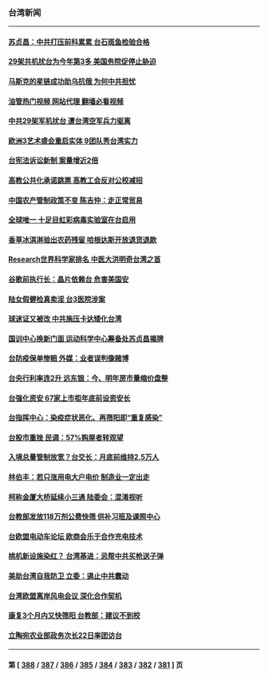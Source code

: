 ### 台湾新闻
---
#### [苏贞昌：中共打压前科累累 台石斑鱼检验合格](../../pages/ncid1349361/n13764841.md?06221645) 
#### [29架共机扰台为今年第3多 美国务院促停止胁迫](../../pages/ncid1349361/n13764254.md?06221645) 
#### [马斯克的星链成功助乌抗俄 为何中共担忧](../../pages/ncid1349361/n13764450.md?06221645) 
#### [油管热门视频 网站代理 翻墙必看视频](http://209.222.30.114:81/youtube.html?06221645)
#### [中共29架军机扰台 遭台湾空军兵力驱离](../../pages/ncid1349361/n13764339.md?06221645) 
#### [欧洲3艺术盛会重启实体 9团队秀台湾实力](../../pages/ncid1349361/n13764376.md?06221645) 
#### [台宪法诉讼新制 案量增近2倍](../../pages/ncid1349361/n13764378.md?06221645) 
#### [高教公共化承诺跳票 高教工会反对公校减招](../../pages/ncid1349361/n13764379.md?06221645) 
#### [中国农产管制政策不变 陈吉仲：走正常贸易](../../pages/ncid1349361/n13764381.md?06221645) 
#### [全球唯一 十足目虹彩病毒实验室在台启用](../../pages/ncid1349361/n13764384.md?06221645) 
#### [香草冰淇淋验出农药残留 哈根达斯开放退货退款](../../pages/ncid1349361/n13764386.md?06221645) 
#### [Research世界科学家排名 中医大洪明奇台湾之首](../../pages/ncid1349361/n13764278.md?06221645) 
#### [谷歌前执行长：晶片依赖台 危害美国安](../../pages/ncid1349361/n13764366.md?06221645) 
#### [陆女假健检真卖淫 台3医院涉案](../../pages/ncid1349361/n13764359.md?06221645) 
#### [球迷证又被改 中共施压卡达矮化台湾](../../pages/ncid1349361/n13764358.md?06221645) 
#### [国训中心换新门面 运动科学中心筹备处苏贞昌揭牌](../../pages/ncid1349361/n13764361.md?06221645) 
#### [台防疫保单惨赔 外媒：业者误判像赌博](../../pages/ncid1349361/n13764226.md?06221645) 
#### [台央行利率连2升 远东银：今、明年房市量缩价盘整](../../pages/ncid1349361/n13764200.md?06221645) 
#### [台强化资安 67家上市柜年底前设资安长](../../pages/ncid1349361/n13764313.md?06221645) 
#### [台指挥中心：染疫症状恶化、再筛阳即“重复感染”](../../pages/ncid1349361/n13764314.md?06221645) 
#### [台股市重挫 民调：57%购屋者转观望](../../pages/ncid1349361/n13764198.md?06221645) 
#### [入境总量管制放宽？台交长：月底前维持2.5万人](../../pages/ncid1349361/n13764228.md?06221645) 
#### [林伯丰：若只涨用电大户电价 制造业一定出走](../../pages/ncid1349361/n13764204.md?06221645) 
#### [柯称金厦大桥延续小三通 陆委会：混淆视听](../../pages/ncid1349361/n13764185.md?06221645) 
#### [台教部发放118万剂公费快筛 供补习班及课照中心](../../pages/ncid1349361/n13764231.md?06221645) 
#### [台欧盟电动车论坛 欧商会乐于合作充电技术](../../pages/ncid1349361/n13764280.md?06221645) 
#### [桃机新设施染红？ 台湾基进：忌帮中共买枪送子弹](../../pages/ncid1349361/n13764187.md?06221645) 
#### [美助台湾自我防卫 立委：遏止中共蠢动](../../pages/ncid1349361/n13764202.md?06221645) 
#### [台湾欧盟离岸风电会议 深化合作契机](../../pages/ncid1349361/n13764206.md?06221645) 
#### [康复3个月内又快筛阳 台教部：建议不到校](../../pages/ncid1349361/n13764229.md?06221645) 
#### [立陶宛农业部政务次长22日率团访台](../../pages/ncid1349361/n13764111.md?06221645) 

---
#### 第 [ [388](./388.md?06221645) / [387](./387.md?06221645) / [386](./386.md?06221645) / [385](./385.md?06221645) / [384](./384.md?06221645) / [383](./383.md?06221645) / [382](./382.md?06221645) / [381](./381.md?06221645) ] 页
